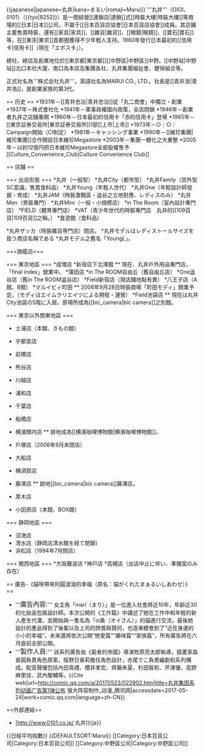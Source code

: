 {{japanese|japanese=丸井|kana=まるい|romaji=Marui}}
'''丸井'''（OIOI、0101）（{{tyo|8252}}）是一間經營[[連鎖店|連鎖]]式[[時裝大樓|時裝大樓]]等商場的[[日本|日本]]公司，不屬于[[日本百貨店協會|日本百貨店協會]]成員。其店鋪主要售賣時裝，還有[[家具|家具]]、[[雜貨|雜貨]]、[[眼鏡|眼鏡]]、[[寶石|寶石]]等。在[[東京|東京]]首都圏獲得不少年輕人支持。1960年發行日本最初的[[信用卡|信用卡]]（現在「エポス卡」）。

總社、總店及創業地位於[[東京都|東京都]][[中野區|中野區]]中野。[[中野站|中野站]]北口本社大廈、南口為本店及集團各社、丸井集團福祉會、健保組合等。

正式社名為'''株式会社丸井'''。英語社名為MARUI CO., LTD.。社長是[[青井浩|青井浩]]，是創業家族的第3代。

== 历史 ==
*1931年－[[青井忠治|青井忠治]]從「丸二商會」中獨立・創業　
*1937年－株式會社化
*1941年－軍事政權國内政策，全店閉鎖
*1946年－創業者丸井之店舗重開
*1960年－日本最初的信用卡「赤的信用卡」登場
*1965年－[[東京証券交易所|東京証券交易所]]1部[[上市|上市]]
*1973年－○｜○｜ Campaign開始（CI制定）
*1981年－キャッシング事業
*1990年－[[維珍集團|維珍集團]]合作開設日本維珍Megastore
*2003年－集團一體化之大重整
*2005年－以約12億円把日本維珍Megastore全部股權售予[[Culture_Convenience_Club|Culture Convenience Club]]

== 店舗 ==

=== 出店形態 === 
*丸井（一般型）
*丸井City（都市型）
*丸井Family（郊外型SC意識、售賣食料品）
*丸井Young（年輕人世代）
*丸井One（年輕設計師發掘・育成）
*丸井JAM（時裝激戰區・澁谷之立地對應、レディスのみ）
*丸井Men（男裝專門）
*丸井Mini（一般・小規模店）
*in The Room（室內設計專門店）
*FIELD（體育專門店）
*VAT（青少年世代的時裝專門店　丸井的[[109百貨|109百貨]]之稱。）
*食遊館（食料品）

*丸井ザッカ（時裝雜貨専門店）閉店。
*丸井モデルはレディストールサイズを扱う商店名稱である
*丸井モデル之舊名「YoungL」。

===旗艦店===

=== 東京地區 ===
*成増店
*新宿店下北澤館
** 現在、丸井戶外用品專門店，「final index」營業中。
*蒲田店
*in The ROOM自由丘（舊自由丘店）
*One澁谷店（舊in The ROOM澁谷店）
*Field新宿店（現店舖地點有異）
*八王子店（A館、B館）
*マルイビィ町田
** 2006年9月28日時裝商場「町田モディ」開業予定。（モディはエイムクリエイツによる開發・運營）
*Field池袋店
** 現在は丸井City池袋の5階に入居。原場所成為[[bic_camera|bic camera]]之別館。

=== 東京以外關東地區 ===
* 土浦店（本館、きもの館）
* 宇都宮店
* 前橋店
* 熊谷店

* 川越店
* 浦和店

* 千葉店
* 船橋店
* 横濱關内店
** 跡地成為[[横濱咖哩博物館|横濱咖哩博物館]]。
* 戶塚店（2006年9月末閉店）
* 大船店
* 横須賀店
* 藤澤店
** 跡地[[bic_camera|bic camera]]藤澤店。
* 厚木店
* 小田原店（本館、BOX館）

=== 静岡地區 ===
* 沼津店
* 清水店（静岡店清水館を経て閉鎖）
* 浜松店（1994年7月閉店）

=== 関西地區 ===
*大阪難波店
*神戸店
*高槻店（出店中止に伴い、準備室のみ存在）

== 廣告-《貓咪帶來的圓滾滾的幸福（原名：貓がくれたまぁるいしあわせ）》 ==
* '''<big>廣告內容:</big>''' 女主角「mari（まり）」是一位進入社會將近10年，年齡近30的化妝品包裝設計師。本次公開的《工作篇》中講述了她在工作中和年輕的新人產生代溝，並開始與一隻名為「oi桑（オイさん）」的貓進行交流，最後她設計的產品得到了後輩以及上司的誇獎與贊同，也逐漸體會到了“近在身邊的小小的幸福”。未來還將依次公開“戀愛篇”“趣味篇”“家族篇”，所有廣告將在六月底前全部公開。
* '''<big>製作人員:</big>''' 該系列廣告由《屍者的帝國》導演牧原亮太郎執導，插畫家森倉圓負責角色原案，阪野日香莉擔任角色設計，赤尾でこ負責編劇和系列構成。配音聲優包括內田真禮、櫻井孝宏、齊藤朱夏、杉田智和、芹澤優、高野麻里佳、武內駿輔等。<ref>{{Cite web|url=http://comic.qq.com/a/20170523/022902.htm|title=丸井集团系列动画广告第1弹公布 强大阵容制作_动漫_腾讯网|accessdate=2017-05-24|work=comic.qq.com|language=zh-CN}}</ref>

==外部連結==
* [http://www.0101.co.jp/ 丸井]{{ja}}

{{日經平均指數}}
{{DEFAULTSORT:Marui}}
[[Category:日本百貨公司|Category:日本百貨公司]]
[[Category:中野區公司|Category:中野區公司]]